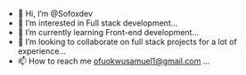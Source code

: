 - 👋 Hi, I’m @Sofoxdev
- 👀 I’m interested in Full stack development...
- 🌱 I’m currently learning Front-end development...
- 💞️ I’m looking to collaborate on full stack projects for a lot of experience...
- 📫 How to reach me ofuokwusamuel1@gmail.com ...

<!---
Sofoxdev/Sofoxdev is a ✨ special ✨ repository because its `README.md` (this file) appears on your GitHub profile.
You can click the Preview link to take a look at your changes.
--->
